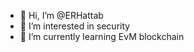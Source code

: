 - 👋 Hi, I’m @ERHattab
- 👀 I’m interested in security
- 🌱 I’m currently learning EvM blockchain


<!---
ERHattab/ERHattab is a ✨ special ✨ repository because its `README.md` (this file) appears on your GitHub profile.
You can click the Preview link to take a look at your changes.
--->
